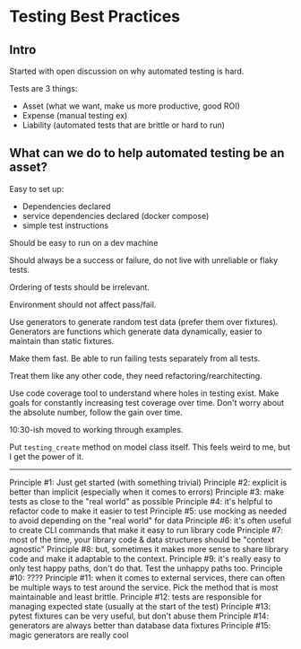 # Testing Best Practices

## Intro

Started with open discussion on why automated testing is hard.

Tests are 3 things:

- Asset (what we want, make us more productive, good ROI)
- Expense (manual testing ex)
- Liability (automated tests that are brittle or hard to run)

## What can we do to help automated testing be an asset?

Easy to set up:

- Dependencies declared
- service dependencies declared (docker compose)
- simple test instructions

Should be easy to run on a dev machine

Should always be a success or failure, do not live with unreliable or flaky
tests.

Ordering of tests should be irrelevant.

Environment should not affect pass/fail.

Use generators to generate random test data (prefer them over fixtures).
Generators are functions which generate data dynamically, easier to maintain
than static fixtures.

Make them fast. Be able to run failing tests separately from all tests.

Treat them like any other code, they need refactoring/rearchitecting.

Use code coverage tool to understand where holes in testing exist. Make goals
for constantly increasing test coverage over time. Don't worry about the
absolute number, follow the gain over time.

10:30-ish moved to working through examples.

Put `testing_create` method on model class itself. This feels weird to me, but
I get the power of it.

---

Principle #1: Just get started (with something trivial)
Principle #2: explicit is better than implicit (especially when it comes to errors)
Principle #3: make tests as close to the "real world" as possible
Principle #4: it's helpful to refactor code to make it easier to test
Principle #5: use mocking as needed to avoid depending on the "real world" for data
Principle #6: it's often useful to create CLI commands that make it easy to run library code
Principle #7: most of the time, your library code & data structures should be "context agnostic"
Principle #8: but, sometimes it makes more sense to share library code and make it adaptable to the context.
Principle #9: it's really easy to only test happy paths, don't do that. Test the unhappy paths too.
Principle #10: ????
Principle #11: when it comes to external services, there can often be multiple ways to test around the service. Pick the method that is most maintainable and least brittle.
Principle #12: tests are responsible for managing expected state (usually at the start of the test)
Principle #13: pytest fixtures can be very useful, but don't abuse them
Principle #14: generators are always better than database data fixtures
Principle #15: magic generators are really cool
